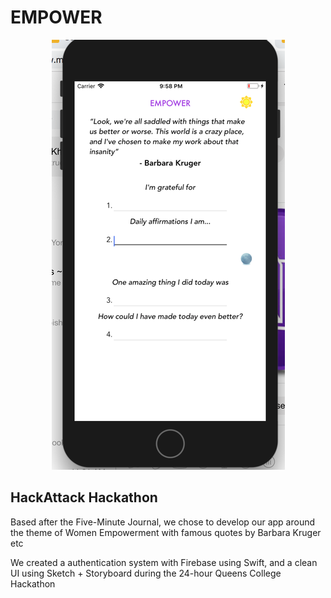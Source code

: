 # EMPOWER

<p align="center">
  <img src="https://raw.githubusercontent.com/Eashir/Empower/master/Empower.png">
</p>


## HackAttack Hackathon

Based after the Five-Minute Journal, we chose to develop our app around the theme of Women Empowerment with famous quotes by Barbara Kruger etc

We created a authentication system with Firebase using Swift, and a clean UI using Sketch + Storyboard during the 24-hour Queens College Hackathon

